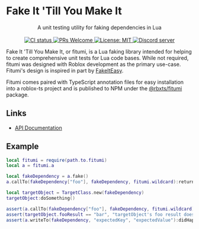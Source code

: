 # Fake It 'Till You Make It
<p align="center">
	A unit testing utility for faking dependencies in Lua
	<br />
	<br />
	<a href="https://github.com/Bytebit-Org/fitumi/actions">
        <img src="https://github.com/Bytebit-Org/fitumi/workflows/CI/badge.svg" alt="CI status" />
    </a>
	<a href="http://makeapullrequest.com">
		<img src="https://img.shields.io/badge/PRs-welcome-blue.svg" alt="PRs Welcome" />
	</a>
	<a href="https://opensource.org/licenses/MIT">
		<img src="https://img.shields.io/badge/License-MIT-blue.svg" alt="License: MIT" />
	</a>
	<a href="https://discord.gg/QEz3v8y">
		<img src="https://img.shields.io/badge/discord-join-7289DA.svg?logo=discord&longCache=true&style=flat" alt="Discord server" />
	</a>
</p>

Fake It 'Till You Make It, or fitumi, is a Lua faking library intended for helping to create comprehensive unit tests for Lua code bases. While not required, fitumi was designed with Roblox development as the primary use-case. Fitumi's design is inspired in part by [FakeItEasy](https://fakeiteasy.github.io/).

Fitumi comes paired with TypeScript annotation files for easy installation into a roblox-ts project and is published to NPM under the [@rbxts/fitumi](https://www.npmjs.com/package/@rbxts/fitumi) package.

## Links
- [API Documentation](DOCUMENTATION.md)

## Example
```lua
local fitumi = require(path.to.fitumi)
local a = fitumi.a

local fakeDependency = a.fake()
a.callTo(fakeDependency["foo"], fakeDependency, fitumi.wildcard):returns("bar")

local targetObject = TargetClass.new(fakeDependency)
targetObject:doSomething()

assert(a.callTo(fakeDependency["foo"], fakeDependency, fitumi.wildcard):didHappen(), "No call to foo happened")
assert(targetObject.fooResult == "bar", "targetObject's foo result does not match provided foo result")
assert(a.writeTo(fakeDependency, "expectedKey", "expectedValue"):didHappen(), "targetObject did not write \"expectedValue\" to \"expectedKey\"")
```
